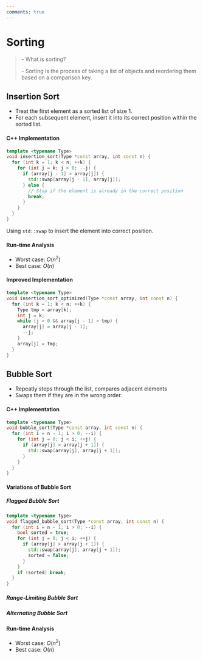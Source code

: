 ```yaml
---
comments: true
---
```


# Sorting

> \- What is sorting?
> 
> \- Sorting is the process of taking a list of objects and reordering them based on a comparison key.

## Insertion Sort

- Treat the first element as a sorted list of size 1.
- For each subsequent element, insert it into its correct position within the sorted list.

#### C++ Implementation
```cpp
template <typename Type>
void insertion_sort(Type *const array, int const n) {
  for (int k = 1; k < n; ++k) {
    for (int j = k; j > 0; --j) {
      if (array[j - 1] > array[j]) {
        std::swap(array[j - 1], array[j]);
      } else {
        // Stop if the element is already in the correct position
        break;
      }
    }
  }
}
```

Using `std::swap` to insert the element into correct position.


#### Run-time Analysis

- Worst case: $O(n^2)$
- Best case: $O(n)$

#### Improved Implementation

```cpp
template <typename Type>
void insertion_sort_optimized(Type *const array, int const n) {
  for (int k = 1; k < n; ++k) {
    Type tmp = array[k];
    int j = k;
    while (j > 0 && array[j - 1] > tmp) {
      array[j] = array[j - 1];
      --j;
    }
    array[j] = tmp;
  }
}
```

## Bubble Sort

- Repeatly steps through the list, compares adjacent elements
- Swaps them if they are in the wrong order.

#### C++ Implementation

```cpp
template <typename Type>
void bubble_sort(Type *const array, int const n) {
  for (int i = n - 1; i > 0; --i) {
    for (int j = 0; j < i; ++j) {
      if (array[j] > array[j + 1]) {
        std::swap(array[j], array[j + 1]);
      }
    }
  }
}
```

#### Variations of Bubble Sort

##### Flagged Bubble Sort

```cpp
template <typename Type>
void flagged_bubble_sort(Type *const array, int const n) {
  for (int i = n - 1; i > 0; --i) {
    bool sorted = true;
    for (int j = 0; j < i; ++j) {
      if (array[j] > array[j + 1]) {
        std::swap(array[j], array[j + 1]);
        sorted = false;
      }
    }
    if (sorted) break;
  }
}
```

##### Range-Limiting Bubble Sort

##### Alternating Bubble Sort

#### Run-time Analysis

- Worst case: $O(n^2)$
- Best case: $O(n)$